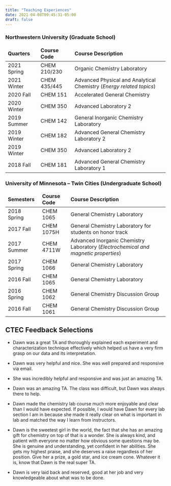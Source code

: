 ```yaml
---
title: "Teaching Experiences"
date: 2021-04-08T09:45:31-05:00
draft: false
---
```

<html>
<head>
<style>
table, th, td {
  border: 0px solid black;
  border-collapse: collapse;
}
</style>
</head>
<body>





### Northwestern University (Graduate School)
Quarters|Course Code|Course Description
:--|:--|:--
2021 Spring|CHEM 210/230|Organic Chemistry Laboratory
2021 Winter|CHEM 435/445|Advanced Physical and Analytical Chemistry (*Energy related topics*)
2020 Fall|CHEM 151|Accelerated General Chemistry
2020 Winter|CHEM 350|Advanced Laboratory 2
2019 Summer|CHEM 142|General Inorganic Chemistry Laboratory
2019 Winter|CHEM 182|Advanced General Chemistry Laboratory 2
2019 Winter|CHEM 350|Advanced Laboratory 2
2018 Fall|CHEM 181|Advanced General Chemistry Laboratory 1






### University of Minnesota – Twin Cities (Undergraduate School)

Semesters|Course Code|Course Description
:--|:--|:--
2018 Spring|CHEM 1065|General Chemistry Laboratory
2017 Fall|CHEM 1075H |General Chemistry Laboratory for students on honor track
2017 Summer|CHEM 4711W|Advanced Inorganic Chemistry Laboratory (*Electrochemical and magnetic properties*)
2017 Spring|CHEM 1066|General Chemistry Laboratory
2016 Fall|CHEM 1065|General Chemistry Laboratory
2016 Spring|CHEM 1062|General Chemistry Discussion Group
2016 Fall|CHEM 1061|General Chemistry Discussion Group


</body>
</html>


## CTEC Feedback Selections
- Dawn was a great TA and thoroughly explained each experiment and characterization technique effectively which helped us have a very firm grasp on our data and its interpretation.

- Dawn was very helpful and nice. She was well prepared and responsive via email.

- She was incredibly helpful and responsive and was just an amazing TA.

- Dawn was an amazing TA. The class was difficult, but Dawn was always there to help.

- Dawn made the chemistry lab course much more enjoyable and clear than I would have expected. If possible, I would have Dawn for every lab section I am in because she made it really clear on what is important in lab and matched the way I learn from instructors.

- Dawn is the sweetest girl in the world, the fact that she has an amazing gift for chemistry on top of that is a wonder. She is always kind, and patient with everyone no matter how obvious some questions may be. She is genuine and understanding, yet confident in her abilities. She gets my highest praise, and she deserves a raise regardless of her position. Give her a prize, a gold star, and ice cream cone. Whatever it is, know that Dawn is the real super TA.

- Dawn is very laid back and reserved, good at her job and very knowledgeable about what was to be done.

